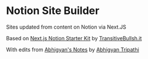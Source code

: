 # Notion Site Builder
Sites updated from content on Notion via Next.JS

Based on [Next.js Notion Starter Kit](https://github.com/transitive-bullshit/nextjs-notion-starter-kit) by [TransitiveBullsh.it](https://transitivebullsh.it/)

With edits from [Abhigyan's Notes](https://github.com/abhigyantrips/notes) by [Abhigyan Tripathi](https://github.com/abhigyantrips)